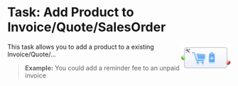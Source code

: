 Task: Add Product to Invoice/Quote/SalesOrder
===============================================
<img src='../../images/task_addproduct.png' align='right'>

This task allows you to add a product to a existing Invoice/Quote/...

> **Example:** You could add a reminder fee to an unpaid invoice